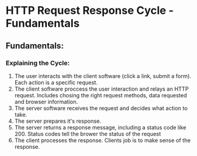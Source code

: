 # HTTP Request Response Cycle - Fundamentals
## Fundamentals:
### Explaining the Cycle: 
1. The user interacts with the client software (click a link, submit a form). Each action is a specific request.  
2. The client software proccess the user interaction and relays an HTTP request. Includes chosing the right request methods, data requested and browser information. 
3. The server software receives the request and decides what action to take.
4. The server prepares it's response. 
5. The server returns a response message, including a status code like 200. Status codes tell the brower the status of the request
6. The client processes the response. Clients job is to make sense of the response. 